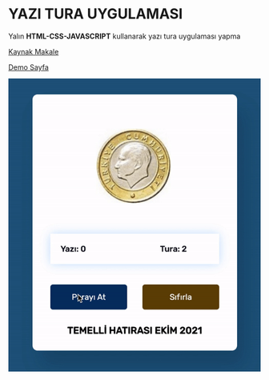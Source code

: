 # YAZI TURA UYGULAMASI

Yalın **HTML-CSS-JAVASCRIPT** kullanarak yazı tura uygulaması yapma

[Kaynak Makale](https://dev.to/shantanu_jana/coin-toss-game-using-javascript-css-1cf0)

[Demo Sayfa](https://enespolat25.github.io/yazi-tura/)

![](./yazi-tura.gif)
